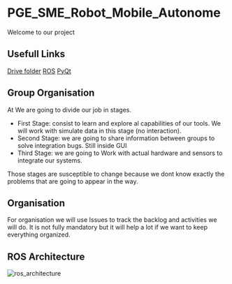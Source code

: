 # PGE_SME_Robot_Mobile_Autonome
Welcome to our project
## Usefull Links
[Drive folder](https://drive.google.com/drive/folders/1Ol4AokiO4WkVhKb9K3ikbNwlIXcn7H8S)
[ROS](https://www.ros.org/blog/getting-started/)
[PyQt](https://pypi.org/project/PyQt5/)
## Group Organisation
At We are going to divide our job in stages.
- First Stage: consist to learn and explore al capabilities of our tools. We will work with simulate data in this stage (no interaction).
- Second Stage: we are going to share information between groups to solve integration bugs. Still inside GUI
- Third Stage: we are going to Work with actual hardware and sensors to integrate our systems.

Those stages are susceptible to change because we dont know exactly the problems that are going to appear in the way.
## Organisation
For organisation we will use Issues to track the backlog and activities we will do. It is not fully mandatory but it will help a lot if we want to keep everything organized.
## ROS Architecture

![ros_architecture](http://www.plantuml.com/plantuml/proxy?cache=no&src=https://raw.githubusercontent.com/PGE-SME-2021/GUI_Robot/PcAPI/docs/ros_architecture.iuml)